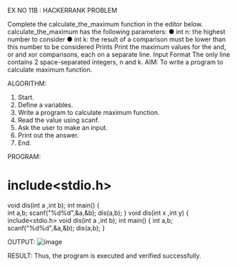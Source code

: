 EX NO 11B : HACKERRANK PROBLEM 
 
Complete the calculate_the_maximum function in the editor below. 
calculate_the_maximum has the following parameters: 
● int n: the highest number to consider 
● int k: the result of a comparison must be lower than this number to 
be considered 
Prints 
Print the maximum values for the and, or and xor comparisons, each on a 
separate line. 
Input Format 
The only line contains 2 space-separated integers, n and k.
AIM: 
To write a program to calculate maximum function. 
 
ALGORITHM: 
1. Start. 
2. Define a variables. 
3. Write a program to calculate maximum function. 
4. Read the value using scanf. 
5. Ask the user to make an input. 
6. Print out the answer. 
7. End. 
 
PROGRAM: 
# include<stdio.h> 
void dis(int a ,int b); 
int main() 
{  
int a,b; 
scanf("%d%d",&a,&b); 
dis(a,b); 
} 
void dis(int x ,int y) 
{ 
include<stdio.h> void 
dis(int a ,int b); int 
main() 
{ 
int a,b; 
scanf("%d%d",&a,&b); 
dis(a,b); 
}

OUTPUT:
![image](https://github.com/user-attachments/assets/fe88100b-d24c-48f9-978b-01c8bcd5b725)
 
RESULT: 
Thus, the program is executed and verified successfully.
